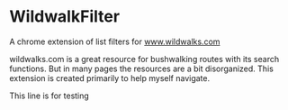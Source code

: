 # WildwalkFilter
A chrome extension of list filters for www.wildwalks.com

wildwalks.com is a great resource for bushwalking routes with its search functions. 
But in many pages the resources are a bit disorganized.
This extension is created primarily to help myself navigate.

This line is for testing
